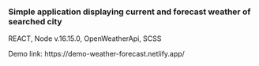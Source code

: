 <h3>Simple application displaying current and forecast weather of searched city</h3>
<p>REACT, Node v.16.15.0, OpenWeatherApi, SCSS<p>
Demo link: https://demo-weather-forecast.netlify.app/
